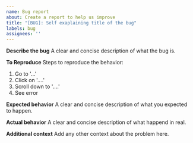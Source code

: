 ```yaml
---
name: Bug report
about: Create a report to help us improve
title: "[BUG]: Self exaplaining title of the bug"
labels: bug
assignees: ''
---
```


**Describe the bug**
A clear and concise description of what the bug is.

**To Reproduce**
Steps to reproduce the behavior:
1. Go to '...'
2. Click on '....'
3. Scroll down to '....'
4. See error

**Expected behavior**
A clear and concise description of what you expected to happen.

**Actual behavior**
A clear and concise description of what happend in real.

**Additional context**
Add any other context about the problem here.
